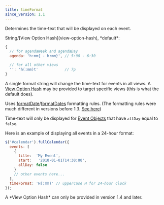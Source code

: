 ```yaml
---
title: timeFormat
since_version: 1.1
---
```


Determines the time-text that will be displayed on each event.

<div class='spec' markdown='1'>
String/[View Option Hash](view-option-hash), *default*:

```js
{
  // for agendaWeek and agendaDay
  agenda: 'h:mm{ - h:mm}', // 5:00 - 6:30

  // for all other views
  '': 'h(:mm)t'            // 7p
}
```
</div>

A single format string will change the time-text for events in all views. A [View Option Hash](view-option-hash) may be provided to target specific views (this is what the default does).

Uses [formatDate](formatDate)/[formatDates](formatDates) formatting rules.
(The formatting rules were much different in versions before 1.3. [See here](formatDate-pre-13))

Time-text will only be displayed for [Event Objects](event-object) that have `allDay` equal to `false`.

Here is an example of displaying all events in a 24-hour format:

```js
$('#calendar').fullCalendar({
  events: [
    {
      title:  'My Event',
      start:   '2010-01-01T14:30:00',
      allDay: false
    }
    // other events here...
  ],
  timeFormat: 'H(:mm)' // uppercase H for 24-hour clock
});
```

<div class='version-info' markdown='1'>
A *View Option Hash* can only be provided in version 1.4 and later.
</div>
